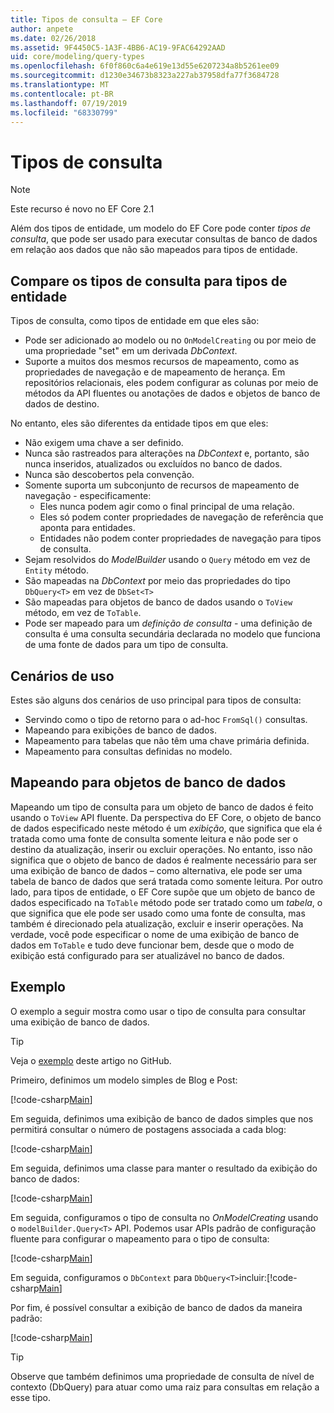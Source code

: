 ```yaml
---
title: Tipos de consulta – EF Core
author: anpete
ms.date: 02/26/2018
ms.assetid: 9F4450C5-1A3F-4BB6-AC19-9FAC64292AAD
uid: core/modeling/query-types
ms.openlocfilehash: 6f0f860c6a4e619e13d55e6207234a8b5261ee09
ms.sourcegitcommit: d1230e34673b8323a227ab37958dfa77f3684728
ms.translationtype: MT
ms.contentlocale: pt-BR
ms.lasthandoff: 07/19/2019
ms.locfileid: "68330799"
---
```

# <a name="query-types"></a>Tipos de consulta
> [!NOTE]
> Este recurso é novo no EF Core 2.1

Além dos tipos de entidade, um modelo do EF Core pode conter _tipos de consulta_, que pode ser usado para executar consultas de banco de dados em relação aos dados que não são mapeados para tipos de entidade.

## <a name="compare-query-types-to-entity-types"></a>Compare os tipos de consulta para tipos de entidade

Tipos de consulta, como tipos de entidade em que eles são:

- Pode ser adicionado ao modelo ou no `OnModelCreating` ou por meio de uma propriedade "set" em um derivada _DbContext_.
- Suporte a muitos dos mesmos recursos de mapeamento, como as propriedades de navegação e de mapeamento de herança. Em repositórios relacionais, eles podem configurar as colunas por meio de métodos da API fluentes ou anotações de dados e objetos de banco de dados de destino.

No entanto, eles são diferentes da entidade tipos em que eles:

- Não exigem uma chave a ser definido.
- Nunca são rastreados para alterações na _DbContext_ e, portanto, são nunca inseridos, atualizados ou excluídos no banco de dados.
- Nunca são descobertos pela convenção.
- Somente suporta um subconjunto de recursos de mapeamento de navegação - especificamente:
  - Eles nunca podem agir como o final principal de uma relação.
  - Eles só podem conter propriedades de navegação de referência que aponta para entidades.
  - Entidades não podem conter propriedades de navegação para tipos de consulta.
- Sejam resolvidos do _ModelBuilder_ usando o `Query` método em vez de `Entity` método.
- São mapeadas na _DbContext_ por meio das propriedades do tipo `DbQuery<T>` em vez de `DbSet<T>`
- São mapeadas para objetos de banco de dados usando o `ToView` método, em vez de `ToTable`.
- Pode ser mapeado para um _definição de consulta_ - uma definição de consulta é uma consulta secundária declarada no modelo que funciona de uma fonte de dados para um tipo de consulta.

## <a name="usage-scenarios"></a>Cenários de uso

Estes são alguns dos cenários de uso principal para tipos de consulta:

- Servindo como o tipo de retorno para o ad-hoc `FromSql()` consultas.
- Mapeando para exibições de banco de dados.
- Mapeamento para tabelas que não têm uma chave primária definida.
- Mapeamento para consultas definidas no modelo.

## <a name="mapping-to-database-objects"></a>Mapeando para objetos de banco de dados

Mapeando um tipo de consulta para um objeto de banco de dados é feito usando o `ToView` API fluente. Da perspectiva do EF Core, o objeto de banco de dados especificado neste método é um _exibição_, que significa que ela é tratada como uma fonte de consulta somente leitura e não pode ser o destino da atualização, inserir ou excluir operações. No entanto, isso não significa que o objeto de banco de dados é realmente necessário para ser uma exibição de banco de dados – como alternativa, ele pode ser uma tabela de banco de dados que será tratada como somente leitura. Por outro lado, para tipos de entidade, o EF Core supõe que um objeto de banco de dados especificado na `ToTable` método pode ser tratado como um _tabela_, o que significa que ele pode ser usado como uma fonte de consulta, mas também é direcionado pela atualização, excluir e inserir operações. Na verdade, você pode especificar o nome de uma exibição de banco de dados em `ToTable` e tudo deve funcionar bem, desde que o modo de exibição está configurado para ser atualizável no banco de dados.

## <a name="example"></a>Exemplo

O exemplo a seguir mostra como usar o tipo de consulta para consultar uma exibição de banco de dados.

> [!TIP]
> Veja o [exemplo](https://github.com/aspnet/EntityFramework.Docs/tree/master/samples/core/QueryTypes) deste artigo no GitHub.

Primeiro, definimos um modelo simples de Blog e Post:

[!code-csharp[Main](../../../samples/core/QueryTypes/Program.cs#Entities)]

Em seguida, definimos uma exibição de banco de dados simples que nos permitirá consultar o número de postagens associada a cada blog:

[!code-csharp[Main](../../../samples/core/QueryTypes/Program.cs#View)]

Em seguida, definimos uma classe para manter o resultado da exibição do banco de dados:

[!code-csharp[Main](../../../samples/core/QueryTypes/Program.cs#QueryType)]

Em seguida, configuramos o tipo de consulta no _OnModelCreating_ usando o `modelBuilder.Query<T>` API.
Podemos usar APIs padrão de configuração fluente para configurar o mapeamento para o tipo de consulta:

[!code-csharp[Main](../../../samples/core/QueryTypes/Program.cs#Configuration)]

Em seguida, configuramos o `DbContext` para `DbQuery<T>`incluir:[!code-csharp[Main](../../../samples/core/QueryTypes/Program.cs#DbQuery)]

Por fim, é possível consultar a exibição de banco de dados da maneira padrão:

[!code-csharp[Main](../../../samples/core/QueryTypes/Program.cs#Query)]

> [!TIP]
> Observe que também definimos uma propriedade de consulta de nível de contexto (DbQuery) para atuar como uma raiz para consultas em relação a esse tipo.
